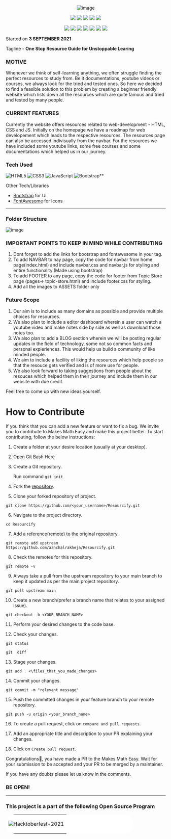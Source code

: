 <div align="center">
	
![image](https://user-images.githubusercontent.com/68388581/136546904-60d29684-018c-4d88-b7ee-3e15560b1904.png)
	
<a href="https://github.com/aanchalrakheja/Resourcify"><img src="https://badges.frapsoft.com/os/v1/open-source.svg?v=103"></a>
<a href="https://github.com/aanchalrakheja/Resourcify"><img src="https://img.shields.io/badge/Built%20by-developers%20%3C%2F%3E-0059b3"></a>
<a href="https://github.com/aanchalrakheja/Resourcify"><img src="https://img.shields.io/static/v1.svg?label=Contributions&message=Welcome&color=yellow"></a>
<a href="https://github.com/aanchalrakheja"><img src="https://img.shields.io/badge/Maintained%3F-yes-brightgreen.svg?v=103"></a>
<a href="https://github.com/aanchalrakheja/Resourcify/blob/main/LICENSE"><img src="https://img.shields.io/badge/license-MIT-blue.svg?v=103"></a>

<a href="https://github.com/aanchalrakheja/Resourcify/graphs/contributors"><img src="https://img.shields.io/github/contributors/aanchalrakheja/Resourcify?color=brightgreen"></a>
<a href="https://github.com/aanchalrakheja/Resourcify/stargazers"><img src="https://img.shields.io/github/stars/aanchalrakheja/Resourcify?color=0059b3"></a>
<a href="https://github.com/aanchalrakheja/Resourcify/network/members"><img src="https://img.shields.io/github/forks/aanchalrakheja/Resourcify?color=yellow"></a>
<a href="https://github.com/aanchalrakheja/Resourcify/issues"><img src="https://img.shields.io/github/issues/aanchalrakheja/Resourcify?color=0059b3"></a>
<a href="https://github.com/aanchalrakheja/Resourcify/issues?q=is%3Aissue+is%3Aclosed"><img src="https://img.shields.io/github/issues-closed-raw/aanchalrakheja/Resourcify?color=yellow"></a>
<a href="https://github.com/aanchalrakheja/Resourcify/pulls"><img src="https://img.shields.io/github/issues-pr/aanchalrakheja/Resourcify?color=brightgreen"></a>
<a href="https://github.com/aanchalrakheja/Resourcify/pulls?q=is%3Apr+is%3Aclosed"><img src="https://img.shields.io/github/issues-pr-closed-raw/aanchalrakheja/Resourcify?color=0059b3"></a> 


</div>

Started on **3 SEPTEMBER 2021**

Tagline - **One Stop Resource Guide for Unstoppable Learing**

### MOTIVE
Whenever we think of self-learning anything, we often struggle finding the perfect resources to study from. Be it documentations, youtube videos or courses, we always look for the tried and tested ones.
So here we decided to find a feasible solution to this problem by creating a beginner friendly website which lists down all the resources which are quite famous and tried and tested by many people.

### CURRENT FEATURES
Currently the website offers resources related to web-development - HTML, CSS and JS.
Initially on the homepage we have a roadmap for web developement which leads to the respective resources. 
The resources page can also be accessed indivisually from the navbar.
For the resources we have included some youtube links, some free courses and some documentations which helped us in our journey.

### Tech Used

<img alt="HTML5" src="https://img.shields.io/badge/html5%20-%23E34F26.svg?&style=for-the-badge&logo=html5&logoColor=white"/> <img alt="CSS3" src="https://img.shields.io/badge/css3%20-%231572B6.svg?&style=for-the-badge&logo=css3&logoColor=white"/> <img alt="JavaScript" src="https://img.shields.io/badge/javascript%20-%23323330.svg?&style=for-the-badge&logo=javascript&logoColor=%23F7DF1E"/> <img alt="Bootstrap**" src="https://img.shields.io/badge/bootstrap%20-%23563D7C.svg?&style=for-the-badge&logo=bootstrap&logoColor=white"/> 



Other Tech/Libraries

- [Bootstrap](https://getbootstrap.com/docs/4.4/getting-started/introduction/) for UI
- [FontAwesome](https://fontawesome.com/) for Icons

---
### Folder Structure

![image](https://user-images.githubusercontent.com/68388581/136647197-32575e24-de96-4be4-9413-bcd4296d9025.png)

### IMPORTANT POINTS TO KEEP IN MIND WHILE CONTRIBUTING
1) Dont forget to add the links for bootstrap and fontawesome in your <head> tag.
2) To add NAVBAR to nay page, copy the code for navbar from home page(index.html) and include navbar.css and navbar.js for styling and entire functionality.(Made using bootstrap)
3) To add FOOTER to any page, copy the code for footer from Topic Store page (pages-> topic-store.html) and include footer.css for styling.
4) Add all the images to ASSETS folder only
	

### Future Scope

1) Our aim is to include as many domains as possible and provide multiple choices for resources.
2) We also plan to include a editor dashboard wherein a user can watch a youtube video and make notes side by side as well as download those notes too.
3) We also plan to add a BLOG section wherein we will be posting regular updates in the field of technology, some not so common facts and personal expieriences. This would help us build a community of like minded people.
4) We aim to include a facility of liking the resources which help people so that the resouce gets verified and is of more use for people.
5) We also look forward to taking suggestions from people about the resouces which helped them in their journey and include them in our website with due credit.


Feel free to come up with new ideas yourself.

# How to Contribute

If you think that you can add a new feature or want to fix a bug. We invite you to contribute to Makes Math Easy and make this project better. To start contributing, follow the below instructions:

1. Create a folder at your desire location (usually at your desktop).

2. Open Git Bash Here

3. Create a Git repository.

   Run command `git init`

4. Fork the [repository](https://github.com/aanchalrakheja/Resourcify).

5. Clone your forked repository of project.

```git clone
git clone https://github.com/<your_username>/Resourcify.git
```

6. Navigate to the project directory.

```
cd Resourcify
```

7. Add a reference(remote) to the original repository.

```
git remote add upstream https://github.com/aanchalrakheja/Resourcify.git
```

8. Check the remotes for this repository.

```
git remote -v
```

9. Always take a pull from the upstream repository to your main branch to keep it updated as per the main project repository.

```
git pull upstream main
```

10. Create a new branch(prefer a branch name that relates to your assigned issue).

```
git checkout -b <YOUR_BRANCH_NAME>
```

11. Perform your desired changes to the code base.

12. Check your changes.

```
git status
```

```
git  diff
```

13. Stage your changes.

```
git add . <\files_that_you_made_changes>
```

14. Commit your changes.

```
git commit -m "relevant message"
```

15. Push the committed changes in your feature branch to your remote repository.

```
git push -u origin <your_branch_name>
```

16. To create a pull request, click on `compare and pull requests`.

17. Add an appropriate title and description to your PR explaining your changes.

18. Click on `Create pull request`.

Congratulations🎉, you have made a PR to the Makes Math Easy.
Wait for your submission to be accepted and your PR to be merged by a maintainer.

If you have any doubts please let us know in the comments.

### BE OPEN!

---

### This project is a part of the following Open Source Program
<table style="width:80%;background-color:white;border-radius:30px;">
<tr>
  <td>

  ![Hacktoberfest-2021](https://user-images.githubusercontent.com/60106112/135565291-3c98348f-36f8-4b9a-b7b4-e365c72718d2.png)
  </td>
  </tr>
</table>


